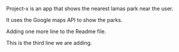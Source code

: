 Project-x is an app that shows the nearest lamas park near the user.

It uses the Google maps API to show the parks.

Adding one more line to the Readme file.

This is the third line we are adding.